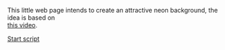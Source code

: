 This little web page intends to create an attractive neon background, the idea is based on  
[this video](https://www.youtube.com/watch?v=8lJKcxmsT2c).

[Start script](https://htmlpreview.github.io/?https://github.com/Just-Roma/Neon-Bubbles/blob/main/NeonBubbles.html)
